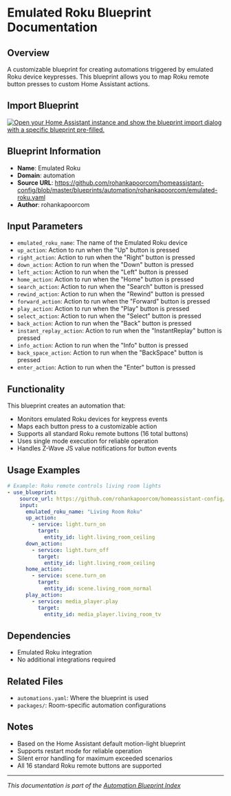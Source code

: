# Emulated Roku Blueprint Documentation

## Overview
A customizable blueprint for creating automations triggered by emulated Roku device keypresses. This blueprint allows you to map Roku remote button presses to custom Home Assistant actions.

## Import Blueprint

[![Open your Home Assistant instance and show the blueprint import dialog with a specific blueprint pre-filled.](https://my.home-assistant.io/badges/blueprint_import.svg)](https://my.home-assistant.io/redirect/blueprint_import/?blueprint_url=https%3A//github.com/rohankapoorcom/homeassistant-config/blob/master/blueprints/automation/rohankapoorcom/emulated-roku.yaml)

## Blueprint Information
- **Name**: Emulated Roku
- **Domain**: automation
- **Source URL**: https://github.com/rohankapoorcom/homeassistant-config/blob/master/blueprints/automation/rohankapoorcom/emulated-roku.yaml
- **Author**: rohankapoorcom

## Input Parameters
- `emulated_roku_name`: The name of the Emulated Roku device
- `up_action`: Action to run when the "Up" button is pressed
- `right_action`: Action to run when the "Right" button is pressed
- `down_action`: Action to run when the "Down" button is pressed
- `left_action`: Action to run when the "Left" button is pressed
- `home_action`: Action to run when the "Home" button is pressed
- `search_action`: Action to run when the "Search" button is pressed
- `rewind_action`: Action to run when the "Rewind" button is pressed
- `forward_action`: Action to run when the "Forward" button is pressed
- `play_action`: Action to run when the "Play" button is pressed
- `select_action`: Action to run when the "Select" button is pressed
- `back_action`: Action to run when the "Back" button is pressed
- `instant_replay_action`: Action to run when the "InstantReplay" button is pressed
- `info_action`: Action to run when the "Info" button is pressed
- `back_space_action`: Action to run when the "BackSpace" button is pressed
- `enter_action`: Action to run when the "Enter" button is pressed

## Functionality
This blueprint creates an automation that:
- Monitors emulated Roku devices for keypress events
- Maps each button press to a customizable action
- Supports all standard Roku remote buttons (16 total buttons)
- Uses single mode execution for reliable operation
- Handles Z-Wave JS value notifications for button events

## Usage Examples
```yaml
# Example: Roku remote controls living room lights
- use_blueprint:
    source_url: https://github.com/rohankapoorcom/homeassistant-config/blob/master/blueprints/automation/rohankapoorcom/emulated-roku.yaml
    input:
      emulated_roku_name: "Living Room Roku"
      up_action:
        - service: light.turn_on
          target:
            entity_id: light.living_room_ceiling
      down_action:
        - service: light.turn_off
          target:
            entity_id: light.living_room_ceiling
      home_action:
        - service: scene.turn_on
          target:
            entity_id: scene.living_room_normal
      play_action:
        - service: media_player.play
          target:
            entity_id: media_player.living_room_tv
```

## Dependencies
- Emulated Roku integration
- No additional integrations required

## Related Files
- `automations.yaml`: Where the blueprint is used
- `packages/`: Room-specific automation configurations

## Notes
- Based on the Home Assistant default motion-light blueprint
- Supports restart mode for reliable operation
- Silent error handling for maximum exceeded scenarios
- All 16 standard Roku remote buttons are supported

---
*This documentation is part of the [Automation Blueprint Index](README.md)*

